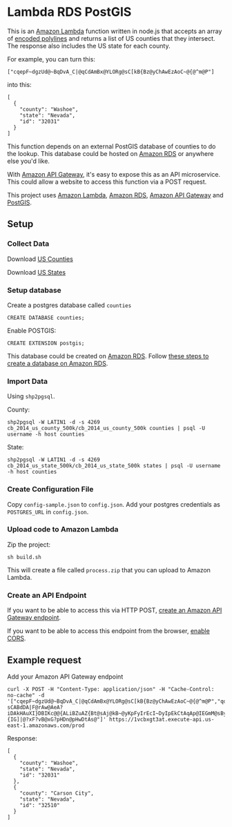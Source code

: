 # Lambda RDS PostGIS

This is an [Amazon Lambda](http://aws.amazon.com/lambda/) function written in node.js that accepts an array of [encoded polylines](https://developers.google.com/maps/documentation/utilities/polylinealgorithm) and returns a list of US counties that they intersect.  The response also includes the US state for each county.

For example, you can turn this:

    ["cqepF~dgzUd@~BqDvA_C|@qCdAmBx@YLORg@sC[kB{Bz@yChAwEzAoC~@{@^m@P"]

into this:

    [
      {
        "county": "Washoe",
        "state": "Nevada",
        "id": "32031"
      }
    ]

This function depends on an external PostGIS database of counties to do the lookup.  This database could be hosted on [Amazon RDS](http://aws.amazon.com/rds/) or anywhere else you'd like.

With [Amazon API Gateway](http://aws.amazon.com/api-gateway/), it's easy to expose this as an API microservice.  This could allow a website to access this function via a POST request.

This project uses [Amazon Lambda](http://aws.amazon.com/lambda/), [Amazon RDS](http://aws.amazon.com/rds/), [Amazon API Gateway](http://aws.amazon.com/api-gateway/) and [PostGIS](http://postgis.net/).

## Setup

### Collect Data
Download [US Counties](https://www.census.gov/geo/maps-data/data/cbf/cbf_counties.html)

Download [US States](https://www.census.gov/geo/maps-data/data/cbf/cbf_state.html)

### Setup database

Create a postgres database called `counties`

    CREATE DATABASE counties;

Enable POSTGIS:

    CREATE EXTENSION postgis;

This database could be created on [Amazon RDS](http://aws.amazon.com/rds/).  Follow [these steps to create a database on Amazon RDS](http://docs.aws.amazon.com/AmazonRDS/latest/UserGuide/CHAP_GettingStarted.CreatingConnecting.PostgreSQL.html).

### Import Data

Using `shp2pgsql`.

County:

    shp2pgsql -W LATIN1 -d -s 4269 cb_2014_us_county_500k/cb_2014_us_county_500k counties | psql -U username -h host counties

State:

    shp2pgsql -W LATIN1 -d -s 4269 cb_2014_us_state_500k/cb_2014_us_state_500k states | psql -U username -h host counties

### Create Configuration File

Copy `config-sample.json` to `config.json`.  Add your postgres credentials as `POSTGRES_URL` in `config.json`.

### Upload code to Amazon Lambda

Zip the project:

    sh build.sh

This will create a file called `process.zip` that you can upload to Amazon Lambda.

### Create an API Endpoint

If you want to be able to access this via HTTP POST, [create an Amazon API Gateway endpoint](http://docs.aws.amazon.com/apigateway/latest/developerguide/getting-started.html).

If you want to be able to access this endpoint from the browser, [enable CORS](http://docs.aws.amazon.com/apigateway/latest/developerguide/how-to-cors.html).  

## Example request

Add your Amazon API Gateway endpoint

    curl -X POST -H "Content-Type: application/json" -H "Cache-Control: no-cache" -d '["cqepF~dgzUd@~BqDvA_C|@qCdAmBx@YLORg@sC[kB{Bz@yChAwEzAoC~@{@^m@P","qq`nFvv~yU@{FcGAyKAkF?sCABdDA|F@rAw@AeA?iDAkHAuXI}DBIKc@@{ALiBZuAZ{Bt@sAj@kB~@yKpFyIrEcI~DyIpEkCtAqAp@IEGmM@sByB@iE?{IG]|@?xF?vB@xG?pHDn@pHwDtAs@"]' https://1vcbxgt3at.execute-api.us-east-1.amazonaws.com/prod

Response:

    [
      {
        "county": "Washoe",
        "state": "Nevada",
        "id": "32031"
      },
      {
        "county": "Carson City",
        "state": "Nevada",
        "id": "32510"
      }
    ]
